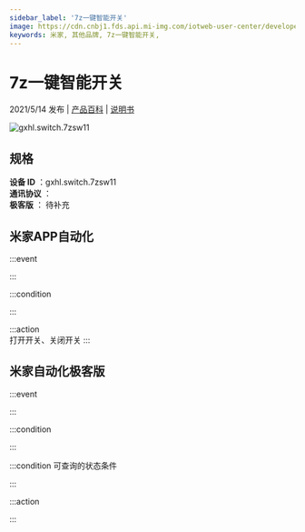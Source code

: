 ```yaml
---
sidebar_label: '7z一键智能开关'
image: https://cdn.cnbj1.fds.api.mi-img.com/iotweb-user-center/developer_1679048938902crxXeyHR.png?GalaxyAccessKeyId=AKVGLQWBOVIRQ3XLEW&Expires=9223372036854775807&Signature=i71uLEPXxcSEmxgbV0iV9HTJUFw=
keywords: 米家, 其他品牌, 7z一键智能开关, 
---
```

# 7z一键智能开关

2021/5/14 发布 | [产品百科](https://home.mi.com/webapp/content/baike/product/index.html?model=gxhl.switch.7zsw11/) | [说明书](https://home.mi.com/views/introduction.html?model=gxhl.switch.7zsw11&region=cn)

![gxhl.switch.7zsw11](https://cdn.cnbj1.fds.api.mi-img.com/iotweb-user-center/developer_1679048938902crxXeyHR.png?GalaxyAccessKeyId=AKVGLQWBOVIRQ3XLEW&Expires=9223372036854775807&Signature=i71uLEPXxcSEmxgbV0iV9HTJUFw=)

## 规格  
> 
**设备 ID** ：gxhl.switch.7zsw11  
**通讯协议** ：  
**极客版**  ： 待补充 


## 米家APP自动化  

:::event  

:::

:::condition  

:::

:::action   
打开开关、关闭开关
:::

## 米家自动化极客版  

:::event  

:::

:::condition  

:::

:::condition 可查询的状态条件  

:::

:::action  

:::

        
